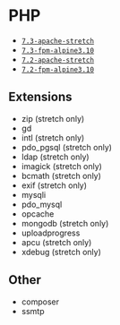 # PHP

- [`7.3-apache-stretch`](https://github.com/vavyskov/docker-php/tree/master/stretch/apache)
- [`7.3-fpm-alpine3.10`](https://github.com/vavyskov/docker-php/tree/master/alpine3.10/fpm)
- [`7.2-apache-stretch`](https://github.com/vavyskov/docker-php/tree/master/stretch/apache)
- [`7.2-fpm-alpine3.10`](https://github.com/vavyskov/docker-php/tree/master/alpine3.10/fpm)

## Extensions

- zip (stretch only)
- gd
- intl (stretch only)
- pdo_pgsql (stretch only)
- ldap (stretch only)
- imagick (stretch only)
- bcmath (stretch only)
- exif (stretch only)
- mysqli
- pdo_mysql
- opcache
- mongodb (stretch only)
- uploadprogress
- apcu (stretch only)
- xdebug (stretch only)

## Other

- composer
- ssmtp